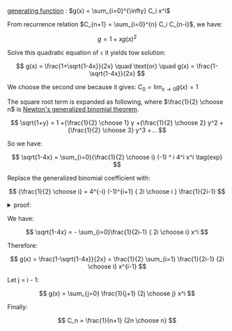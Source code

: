 [generating function](https://en.wikipedia.org/wiki/Generating_function) :
$g(x) = \sum_{i=0}^{\infty} C_i x^i$

From recurrence relation $C_{n+1} = \sum_{i=0}^{n} C_i C_{n-i}$, we have:

$$
g = 1 + x {g(x)}^2
$$


Solve this quadratic equation of `c` it yields tow solution:

$$
g(x) = \frac{1+\sqrt{1-4x}}{2x}
\quad
\text{or}
\quad
g(x) = \frac{1-\sqrt{1-4x}}{2x}
$$

We choose the second one because it gives: $C_0 = \lim_{x \to 0} g(x) = 1$

The square root term is expanded as following, where $\frac{1}{2} \choose n$ is [Newton's generalized binomial theorem](https://en.wikipedia.org/wiki/Binomial_theorem#Newton's_generalized_binomial_theorem).

$$
\sqrt{1+y} = 1
+{\frac{1}{2} \choose 1} y
+{\frac{1}{2} \choose 2} y^2
+{\frac{1}{2} \choose 3} y^3
+...
$$


So we have:

$$
\sqrt{1-4x} = \sum_{i=0}{\frac{1}{2} \choose i} (-1) ^ i 4^i x^i \tag{exp}
$$

Replace the generalized binomial coefficient with:

$$
{\frac{1}{2} \choose i} = 4^{-i} (-1)^{i+1} { 2i \choose i } \frac{1}{2i-1}
$$

<details>
<summary>proof:</summary>

${\frac{1}{2} \choose i} =
\frac{
\frac{1}{2}
\frac{-1}{2}
\frac{-3}{2}
\frac{-5}{2}
...
\frac{1-2i+2}{2} }{ i! }$

${\frac{1}{2} \choose i} =
2^{-i}
(-1)^{i+1}
1 \times 3 \times 5 .. (2i-3)
\frac{ 1 } { i! }$


${\frac{1}{2} \choose i} =
2^{-i}
(-1)^{i+1}
(2i-3)!!
\frac{ 1 } { i! }$

$\because (2n)! = 2^n n! (2n-1)!!$

$\therefore {\frac{1}{2} \choose i} = 4^{-i} (-1)^{i+1} \frac{ (2i)! }{ (2i-1) i! }$

$\therefore {\frac{1}{2} \choose i} = 4^{-i} (-1)^{i+1} { 2i \choose i } \frac{1}{2i-1}$

</details>

We have:

$$
\sqrt{1-4x}
= - \sum_{i=0}\frac{1}{2i-1} { 2i \choose i} x^i
$$


Therefore:


$$
g(x) = \frac{1-\sqrt{1-4x}}{2x} = \frac{1}{2} \sum_{i=1} \frac{1}{2i-1} {2i \choose i} x^{i-1}
$$

Let j = i - 1:

$$
g(x) = \sum_{j=0} \frac{1}{j+1} {2j \choose j} x^i
$$

Finally:

$$
C_n = \frac{1}{n+1} {2n \choose n}
$$
